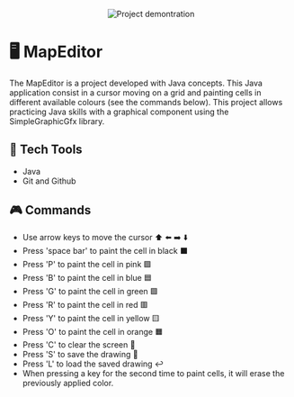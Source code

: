 <p align="center">
    <img src =".gitHub/MapEditor.png" alt = "Project demontration" widht="100%" />
</p>

# 🖥️  MapEditor

The MapEditor is a project developed with Java concepts. This Java application consist in a cursor moving on a grid and painting cells in different available colours (see the commands below). This project allows practicing Java skills with a graphical component using the SimpleGraphicGfx library.

## 🚀  Tech Tools

- Java
- Git and Github


##  :video_game: Commands

- Use arrow keys to move the cursor ⬆️ ⬅️ :arrow_right: ⬇️ 
- Press 'space bar' to paint the cell in black ⬛️
- Press 'P' to paint the cell in pink 🟪
- Press 'B' to paint the cell in blue 🟦
- Press 'G' to paint the cell in green 🟩
- Press 'R' to paint the cell in red 🟥
- Press 'Y' to paint the cell in yellow 🟨
- Press 'O' to paint the cell in orange 🟧
- Press 'C' to clear the screen 🧽
- Press 'S' to save the drawing 📝
- Press 'L' to load the saved drawing :leftwards_arrow_with_hook: 
- When pressing a key for the second time to paint cells, it will erase the previously applied color.
